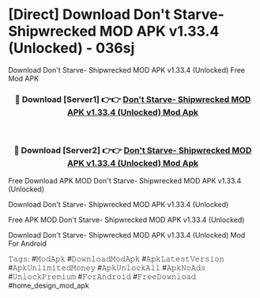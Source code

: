 # [Direct] Download Don't Starve- Shipwrecked MOD APK v1.33.4 (Unlocked) - 036sj
Download Don't Starve- Shipwrecked MOD APK v1.33.4 (Unlocked) Free Mod APK

<div align="center">
<h3>🔴 Download [Server1] 👉👉 <a href="https://apk-comot.site?title=Don't_Starve-_Shipwrecked_MOD_APK_v1.33.4_(Unlocked)">Don't Starve- Shipwrecked MOD APK v1.33.4 (Unlocked) Mod Apk</a></h3><br>

<h3>🔴 Download [Server2] 👉👉 <a href="https://apk-comot.site?title=Don't_Starve-_Shipwrecked_MOD_APK_v1.33.4_(Unlocked)">Don't Starve- Shipwrecked MOD APK v1.33.4 (Unlocked) Mod Apk</a></h3>
</div>


Free Download APK MOD Don't Starve- Shipwrecked MOD APK v1.33.4 (Unlocked)

Download Don't Starve- Shipwrecked MOD APK v1.33.4 (Unlocked) 

Free APK MOD Don't Starve- Shipwrecked MOD APK v1.33.4 (Unlocked) 

Download Don't Starve- Shipwrecked MOD APK v1.33.4 (Unlocked) Mod For Android

𝚃𝚊𝚐𝚜: #𝙼𝚘𝚍𝙰𝚙𝚔 #𝙳𝚘𝚠𝚗𝚕𝚘𝚊𝚍𝙼𝚘𝚍𝙰𝚙𝚔 #𝙰𝚙𝚔𝙻𝚊𝚝𝚎𝚜𝚝𝚅𝚎𝚛𝚜𝚒𝚘𝚗 #𝙰𝚙𝚔𝚄𝚗𝚕𝚒𝚖𝚒𝚝𝚎𝚍𝙼𝚘𝚗𝚎𝚢 #𝙰𝚙𝚔𝚄𝚗𝚕𝚘𝚌𝚔𝙰𝚕𝚕 #𝙰𝚙𝚔𝙽𝚘𝙰𝚍𝚜 #𝚄𝚗𝚕𝚘𝚌𝚔𝙿𝚛𝚎𝚖𝚒𝚞𝚖 #𝙵𝚘𝚛𝙰𝚗𝚍𝚛𝚘𝚒𝚍 #𝙵𝚛𝚎𝚎𝙳𝚘𝚠𝚗𝚕𝚘𝚊𝚍 #home_design_mod_apk